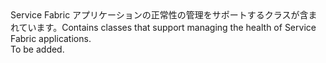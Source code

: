 <Namespace Name="System.Fabric.Health">
  <Docs>
    <summary><span data-ttu-id="ff315-101">Service Fabric アプリケーションの正常性の管理をサポートするクラスが含まれています。</span><span class="sxs-lookup"><span data-stu-id="ff315-101">Contains classes that support managing the health of Service Fabric applications.</span></span></summary> 
    <remarks>To be added.</remarks>
  </Docs>
</Namespace>
